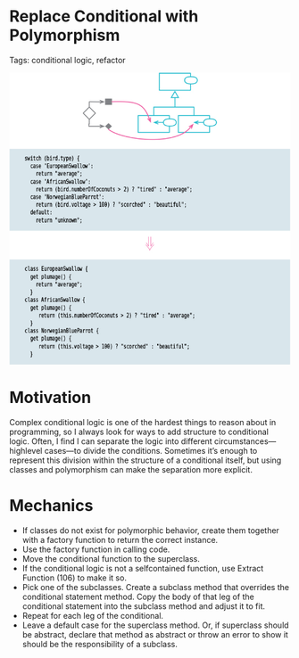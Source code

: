 # Replace Conditional with Polymorphism

Tags: conditional logic, refactor

![Untitled](Untitled.png)

# Motivation

Complex conditional logic is one of the hardest things to reason about in programming, so I always
look for ways to add structure to conditional logic. Often, I find I can separate the logic into
different circumstances—highlevel cases—to divide the conditions. Sometimes it’s enough to represent
this division within the structure of a conditional itself, but using classes and polymorphism can 
make the separation more explicit.

# Mechanics

- If classes do not exist for polymorphic behavior, create them together with a factory function to
return the correct instance.
- Use the factory function in calling code.
- Move the conditional function to the superclass.
- If the conditional logic is not a selfcontained function, use Extract Function (106) to make it so.
- Pick one of the subclasses. Create a subclass method that overrides the conditional statement 
method. Copy the body of that leg of the conditional statement into the subclass method and adjust it to fit.
- Repeat for each leg of the conditional.
- Leave a default case for the superclass method. Or, if superclass should be abstract, declare 
that method as abstract or throw an error to show it should be the responsibility of a subclass.